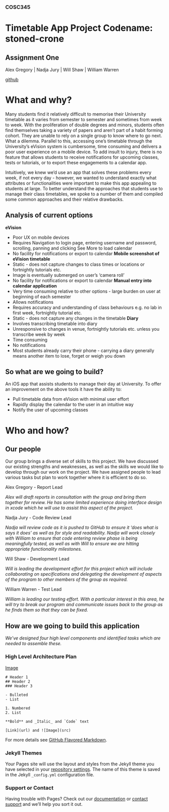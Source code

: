 ### COSC345
# Timetable App Project Codename: stoned-crone
## Assignment One

Alex Gregory | Nadja Jury | Will Shaw | William Warren

[github](github.com/noisive/stoned-crone)

# What and why?
Many students find it relatively difficult to memorise their University timetable as it varies from semester to semester and sometimes from week to week. With the proliferation of double degrees and minors, students often find themselves taking a variety of papers and aren’t part of a habit forming cohort. They are unable to rely on a single group to know where to go next. What a dilemma. Parallel to this, accessing one’s timetable through the University’s eVision system is cumbersome, time consuming and delivers a poor user experience on a mobile device. To add insult to injury, there is no feature that allows students to receive notifications for upcoming classes, tests or tutorials, or to export these engagements to a calendar app.

Intuitively, we knew we’d use an app that solves these problems every week, if not every day - however, we wanted to understand exactly what attributes or functionalities were important to make this app appealing to students at large.
To better understand the approaches that students use to manage their class timetables, we spoke to a number of them and compiled some common approaches and their relative drawbacks.

## Analysis of current options
**eVision**
- Poor UX on mobile devices
- Requires Navigation to login page, entering username and password, scrolling, panning and clicking See More to load calendar
- No facility for notifications or export to calendar
**Mobile screenshot of eVision timetable**
- Static - does not capture changes to class times or locations or fortnightly tutorials etc.
- Image is eventually submerged on user’s ‘camera roll’
- No facility for notifications or export to calendar
**Manual entry into calendar application**
- Very time consuming relative to other options - large burden on user at beginning of each semester
- Allows notifications
- Requires accuracy and understanding of class behaviours e.g. no lab in first week, fortnightly tutorial etc.
- Static - does not capture any changes in the timetable
**Diary**
- Involves transcribing timetable into diary
- Unresponsive to changes in venue, fortnightly tutorials etc. unless you transcribe week by week
- Time consuming
- No notifications
- Most students already carry their phone - carrying a diary generally means another item to lose, forget or weigh you down

## So what are we going to build?
An iOS app that assists students to manage their day at University. To offer an improvement on the above tools it have the ability to:
- Pull timetable data from eVision with minimal user effort
- Rapidly display the calendar to the user in an intuitive way
- Notify the user of upcoming classes

# Who and how?
## Our people

Our group brings a diverse set of skills to this project. We have discussed our existing strengths and weaknesses, as well as the skills we would like to develop through our work on the project. We have assigned people to lead various tasks but plan to work together where it is efficient to do so.

Alex Gregory - Report Lead

_Alex will draft reports in consultation with the group and bring them together for review. He has some limited experience doing interface design in xcode which he will use to assist this aspect of the project._

Nadja Jury - Code Review Lead

_Nadja will review code as it is pushed to GitHub to ensure it ‘does what is says it does’ as well as for style and readability. Nadja will work closely with William to ensure that code entering review phase is being meaningfully tested, as well as with Will to ensure we are hitting appropriate functionality milestones._

Will Shaw - Development Lead

_Will is leading the development effort for this project which will include collaborating on specifications and delegating the development of aspects of the program to other members of the group as required._

William Warren - Test Lead

_William is leading our testing effort. With a particular interest in this area, he will try to break our program and communicate issues back to the group as he finds them so that they can be fixed._

## How are we going to build this application
_We’ve designed four high level components and identified tasks which are needed to assemble these._
### High Level Architecture Plan
[Image](https://github.com/noisive/stoned-crone/raw/master/img/Architecture.png)
```
# Header 1
## Header 2
### Header 3

- Bulleted
- List

1. Numbered
2. List

**Bold** and _Italic_ and `Code` text

[Link](url) and ![Image](src)
```

For more details see [GitHub Flavored Markdown](https://guides.github.com/features/mastering-markdown/).

### Jekyll Themes

Your Pages site will use the layout and styles from the Jekyll theme you have selected in your [repository settings](https://github.com/noisive/stoned-crone/settings). The name of this theme is saved in the Jekyll `_config.yml` configuration file.

### Support or Contact

Having trouble with Pages? Check out our [documentation](https://help.github.com/categories/github-pages-basics/) or [contact support](https://github.com/contact) and we’ll help you sort it out.
